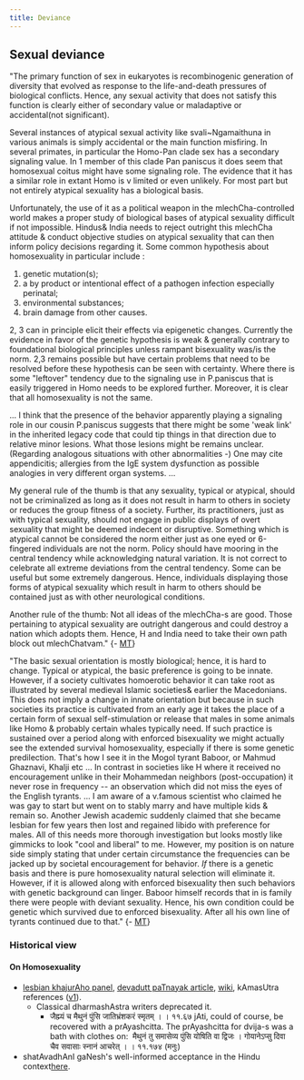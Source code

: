 ```yaml
---
title: Deviance
---
```


## Sexual deviance
"The primary function of sex in eukaryotes is recombinogenic generation of diversity that evolved as response to the life-and-death pressures of biological conflicts. Hence, any sexual activity that does not satisfy this function is clearly either of secondary value or maladaptive
 or accidental(not significant).
 
 Several instances of atypical sexual activity like svali~Ngamaithuna in various animals is simply accidental or the main function misfiring. In several primates, in particular the Homo-Pan clade sex has a secondary signaling value. In 1 member of
 this clade Pan paniscus it does seem that homosexual coitus might have some signaling role. The evidence that it has a similar role in extant Homo is v limited or even unlikely. For most part but not entirely atypical sexuality has a biological basis.

Unfortunately, the use of it as a political weapon in the mlechCha-controlled world makes a proper study of biological bases of atypical sexuality difficult if not impossible. Hindus& India needs to reject outright this mlechCha attitude & conduct objective studies on atypical sexuality that can then inform policy decisions regarding it. Some common hypothesis about homosexuality in particular include :
1) genetic mutation(s); 
2) a by product or intentional effect of a pathogen infection especially perinatal; 
3) environmental substances; 
4) brain damage from other causes. 

2, 3 can in principle elicit their effects via epigenetic changes. Currently the evidence in favor of the genetic hypothesis is weak & generally contrary to foundational biological principles unless rampant bisexuality was/is the norm. 2,3 remains possible but have certain problems that need to be resolved before these hypothesis can be seen with certainty. Where there is some "leftover" tendency due to the signaling use in P.paniscus that is easily triggered in Homo needs to be explored further. Moreover, it is clear that all homosexuality is not the same.

...
I think that the presence of the behavior apparently playing a signaling role in our cousin P.paniscus suggests that there might be some 'weak link' in the inherited legacy code that could tip things in that direction due to relative minor lesions. What those lesions might be remains unclear. (Regarding analogous situations with other abnormalities -) One may cite appendicitis; allergies from the IgE system dysfunction as possible analogies in very different organ systems.
...

My general rule of the thumb is that any sexuality, typical or atypical, should not be criminalized as long as it does not result in harm to others in society or reduces the group fitness of a society. Further, its practitioners, just as with typical sexuality, should not engage in public displays of overt sexuality that might be deemed indecent or disruptive. Something which is atypical cannot be considered the norm either just as one eyed or 6-fingered individuals are not the norm. Policy should have mooring in the central tendency while acknowledging natural variation. It is not correct to celebrate all extreme deviations from the central tendency. Some can be useful but some extremely dangerous. Hence, individuals displaying those forms of atypical sexuality which result in harm to others should be contained just as with other neurological conditions.

Another rule of the thumb: Not all ideas of the mlechCha-s are good. Those pertaining to atypical sexuality are outright dangerous and could destroy a nation which adopts them. Hence, H and India need to take their own path block out mlechChatvam." {- [MT](https://threadreaderapp.com/thread/1017617003618689024.html)}

"The basic sexual orientation is mostly biological; hence, it is hard to change.  Typical or atypical, the basic preference is going to be innate. However, if a society cultivates homoerotic behavior it can take root as illustrated by several medieval Islamic societies& earlier the Macedonians. This does not imply a change in innate orientation but because in such societies its practice is cultivated from an early age it takes the place of a certain form of sexual self-stimulation or release that males in some animals like Homo & probably certain whales typically need. If such practice is sustained over a period along with enforced bisexuality we might actually see the extended survival homosexuality, especially if there is some genetic predilection. That's how I see it in the Mogol tyrant Baboor, or Mahmud Ghaznavi, Khalji etc ... In contrast in societies like H where it received no encouragement unlike in their Mohammedan neighbors (post-occupation) it never rose in frequency -- an observation which did not miss the eyes of the English tyrants. ... I am aware of a v.famous scientist who claimed he was gay to start but went on to stably marry and have multiple kids & remain so. Another Jewish academic suddenly claimed that she became lesbian for few years then lost and regained libido with preference for males. All of this needs more thorough investigation but looks mostly like gimmicks to look "cool and liberal" to me. However, my position is on nature side simply stating that under certain circumstance the frequencies can be jacked up by societal encouragement for behavior. *If* there is a genetic basis and there is pure homosexuality natural selection will eliminate it. However, if it is allowed along with enforced bisexuality then such behaviors with genetic background can linger. Baboor himself records that in is family there were people with deviant sexuality. Hence, his own condition could be genetic which survived due to enforced bisexuality. After all his own line of tyrants continued due to that." {- [MT](https://threadreaderapp.com/thread/1017617003618689024.html)}


### Historical view
#### On Homosexuality
- [lesbian khajurAho panel](https://www.facebook.com/photo.php?fbid=512769932081152&set=a.508024645889014.114710.444092942282185&type=1&theater), [devadutt paTnayak article](http://devdutt.com/blog/did-homosexuality-exist-in-ancient-india.html), [wiki](http://en.wikipedia.org/wiki/LGBT_topics_and_Hinduism), kAmasUtra references ([v1](http://www.virtualvinodh.com/wp/homosexuality-india-kamasutra-1/)).
    - Classical dharmashAstra writers deprecated it.
        - जैह्म्यं च मैथुनं पुंसि जातिभ्रंशकरं स्मृतम् । । ११.६७ jAti, could of course, be recovered with a prAyashcitta. The prAyashcitta for dvija-s was a bath with clothes on:  मैथुनं तु समासेव्य पुंसि योषिति वा द्विजः । गोयानेऽप्सु दिवा चैव सवासाः स्नानं आचरेत् । । ११.१७४ (मनुः)
- shatAvadhAnI gaNesh's well-informed acceptance in the Hindu context[here](https://www.youtube.com/watch?v=5ToXQF9A4t0&feature=youtu.be&t=6300).

